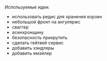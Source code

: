 Используемые идеи:

 - использовать редис для хранения корзин
 - небольшой фронт на ангуляржс
 - сваггер
 - асинхронщину
 - безопасность прикрутить
 - сделать гейтвей сервис
 - добавить хэндлеры
 - добавить емэйлер